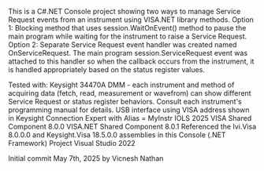 This is a C#.NET Console project showing two ways to manage Service Request events from an instrument using VISA.NET library methods.
Option 1: Blocking method that uses session.WaitOnEvent() method to pause the main program while waiting for the instrument to raise a Service Request. 
Option 2: Separate Service Request event handler was created named OnServiceRequest. The main program session.ServiceRequest event was attached to this handler so when the callback occurs from the instrument, it is handled appropriately based on the status register values.

Tested with:
Keysight 34470A DMM - each instrument and method of acquiring data (fetch, read, measurement or wavefrom) can show different Service Request or status register behaviors. Consult each instrument's programming manual for details.
USB interface using VISA address shown in Keysight Connection Expert with Alias = MyInstr
IOLS 2025
VISA Shared Component 8.0.0
VISA.NET Shared Component 8.0.1
Referenced the Ivi.Visa 8.0.0.0 and Keysight.Visa 18.5.0.0 assemblies in this Console (.NET Framework) Project
Visual Studio 2022

Initial commit May 7th, 2025 by Vicnesh Nathan
